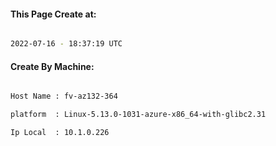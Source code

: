 
   
#### This Page Create at:

```bash

2022-07-16 - 18:37:19 UTC

```

#### Create By Machine:

```bash

Host Name : fv-az132-364

platform  : Linux-5.13.0-1031-azure-x86_64-with-glibc2.31

Ip Local  : 10.1.0.226

```

